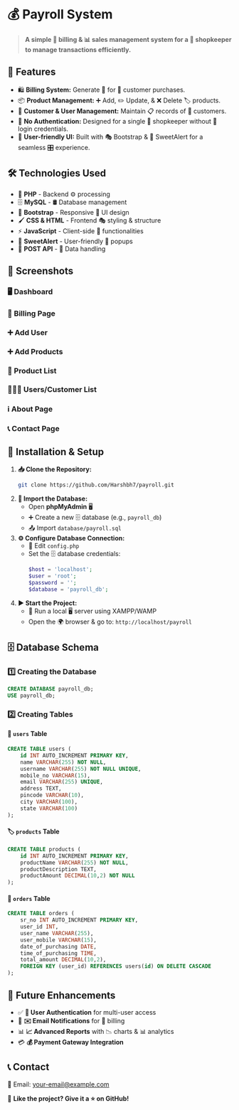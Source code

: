 # 💰 Payroll System

> **A simple 🧾 billing & 📊 sales management system for a 🏪 shopkeeper to manage transactions efficiently.**

## 📌 Features

- 🛍 **Billing System:** Generate 🧾 for 👤 customer purchases.
- 📦 **Product Management:** ➕ Add, ✏️ Update, & ❌ Delete 🏷️ products.
- 👥 **Customer & User Management:** Maintain 📋 records of 👤 customers.
- 🚫 **No Authentication:** Designed for a single 🏪 shopkeeper without 🔐 login credentials.
- 🎨 **User-friendly UI:** Built with 🎭 Bootstrap & 🚀 SweetAlert for a seamless 🎛️ experience.

## 🛠️ Technologies Used

- 🐘 **PHP** - Backend ⚙️ processing
- 🗄 **MySQL** - 🛢️ Database management
- 🎨 **Bootstrap** - Responsive 📱 UI design
- 🖌 **CSS & HTML** - Frontend 🎭 styling & structure
- ⚡ **JavaScript** - Client-side 🎯 functionalities
- 🎉 **SweetAlert** - User-friendly 🔔 popups
- 🔗 **POST API** - 🔄 Data handling

## 📸 Screenshots

### 🖥️ Dashboard

### 🛒 Billing Page

### ➕ Add User

### ➕ Add Products

### 📜 Product List

### 🧑‍🤝‍🧑 Users/Customer List

### ℹ️ About Page

### 📞 Contact Page

## 🚀 Installation & Setup

1. **📥 Clone the Repository:**
   ```sh
   git clone https://github.com/Harshbh7/payroll.git
   ```
2. **📂 Import the Database:**
   - Open **phpMyAdmin** 🖥️
   - ➕ Create a new 🗄 database (e.g., `payroll_db`)
   - 📤 Import `database/payroll.sql`
3. **⚙️ Configure Database Connection:**
   - 📝 Edit `config.php`
   - Set the 🗄 database credentials:
     ```php
     $host = 'localhost';
     $user = 'root';
     $password = '';
     $database = 'payroll_db';
     ```
4. **▶️ Start the Project:**
   - 🏁 Run a local 🖥️ server using XAMPP/WAMP
   - Open the 🌍 browser & go to: `http://localhost/payroll`

## 🗄 Database Schema

### 1️⃣ Creating the Database

```sql
CREATE DATABASE payroll_db;
USE payroll_db;
```

### 2️⃣ Creating Tables

#### 👤 `users` Table

```sql
CREATE TABLE users (
    id INT AUTO_INCREMENT PRIMARY KEY,
    name VARCHAR(255) NOT NULL,
    username VARCHAR(255) NOT NULL UNIQUE,
    mobile_no VARCHAR(15),
    email VARCHAR(255) UNIQUE,
    address TEXT,
    pincode VARCHAR(10),
    city VARCHAR(100),
    state VARCHAR(100)
);
```

#### 🏷️ `products` Table

```sql
CREATE TABLE products (
    id INT AUTO_INCREMENT PRIMARY KEY,
    productName VARCHAR(255) NOT NULL,
    productDescription TEXT,
    productAmount DECIMAL(10,2) NOT NULL
);
```

#### 🛒 `orders` Table

```sql
CREATE TABLE orders (
    sr_no INT AUTO_INCREMENT PRIMARY KEY,
    user_id INT,
    user_name VARCHAR(255),
    user_mobile VARCHAR(15),
    date_of_purchasing DATE,
    time_of_purchasing TIME,
    total_amount DECIMAL(10,2),
    FOREIGN KEY (user_id) REFERENCES users(id) ON DELETE CASCADE
);
```

## 🔮 Future Enhancements

- ✅ **🔐 User Authentication** for multi-user access
- 📧 **✉️ Email Notifications** for 🧾 billing
- 📊 **📈 Advanced Reports** with 📉 charts & 📊 analytics
- 💳 **💰 Payment Gateway Integration**

## 📞 Contact

📧 Email: [your-email@example.com](mailto:your-email@example.com)

🌟 **Like the project? Give it a ⭐ on GitHub!**

